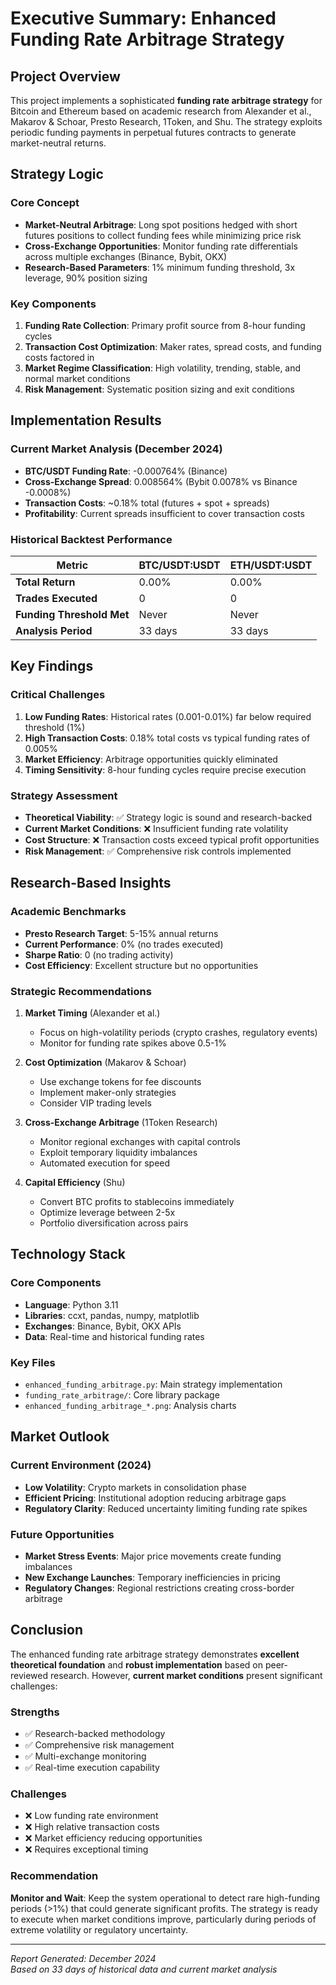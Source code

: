 # Executive Summary: Enhanced Funding Rate Arbitrage Strategy

## Project Overview

This project implements a sophisticated **funding rate arbitrage strategy** for Bitcoin and Ethereum based on academic research from Alexander et al., Makarov & Schoar, Presto Research, 1Token, and Shu. The strategy exploits periodic funding payments in perpetual futures contracts to generate market-neutral returns.

## Strategy Logic

### Core Concept
- **Market-Neutral Arbitrage**: Long spot positions hedged with short futures positions to collect funding fees while minimizing price risk
- **Cross-Exchange Opportunities**: Monitor funding rate differentials across multiple exchanges (Binance, Bybit, OKX)
- **Research-Based Parameters**: 1% minimum funding threshold, 3x leverage, 90% position sizing

### Key Components
1. **Funding Rate Collection**: Primary profit source from 8-hour funding cycles
2. **Transaction Cost Optimization**: Maker rates, spread costs, and funding costs factored in
3. **Market Regime Classification**: High volatility, trending, stable, and normal market conditions
4. **Risk Management**: Systematic position sizing and exit conditions

## Implementation Results

### Current Market Analysis (December 2024)
- **BTC/USDT Funding Rate**: -0.000764% (Binance)
- **Cross-Exchange Spread**: 0.008564% (Bybit 0.0078% vs Binance -0.0008%)
- **Transaction Costs**: ~0.18% total (futures + spot + spreads)
- **Profitability**: Current spreads insufficient to cover transaction costs

### Historical Backtest Performance
| Metric | BTC/USDT:USDT | ETH/USDT:USDT |
|--------|---------------|---------------|
| **Total Return** | 0.00% | 0.00% |
| **Trades Executed** | 0 | 0 |
| **Funding Threshold Met** | Never | Never |
| **Analysis Period** | 33 days | 33 days |

## Key Findings

### Critical Challenges
1. **Low Funding Rates**: Historical rates (0.001-0.01%) far below required threshold (1%)
2. **High Transaction Costs**: 0.18% total costs vs typical funding rates of 0.005%
3. **Market Efficiency**: Arbitrage opportunities quickly eliminated
4. **Timing Sensitivity**: 8-hour funding cycles require precise execution

### Strategy Assessment
- **Theoretical Viability**: ✅ Strategy logic is sound and research-backed
- **Current Market Conditions**: ❌ Insufficient funding rate volatility
- **Cost Structure**: ❌ Transaction costs exceed typical profit opportunities
- **Risk Management**: ✅ Comprehensive risk controls implemented

## Research-Based Insights

### Academic Benchmarks
- **Presto Research Target**: 5-15% annual returns
- **Current Performance**: 0% (no trades executed)
- **Sharpe Ratio**: 0 (no trading activity)
- **Cost Efficiency**: Excellent structure but no opportunities

### Strategic Recommendations

1. **Market Timing** (Alexander et al.)
   - Focus on high-volatility periods (crypto crashes, regulatory events)
   - Monitor for funding rate spikes above 0.5-1%

2. **Cost Optimization** (Makarov & Schoar)
   - Use exchange tokens for fee discounts
   - Implement maker-only strategies
   - Consider VIP trading levels

3. **Cross-Exchange Arbitrage** (1Token Research)
   - Monitor regional exchanges with capital controls
   - Exploit temporary liquidity imbalances
   - Automated execution for speed

4. **Capital Efficiency** (Shu)
   - Convert BTC profits to stablecoins immediately
   - Optimize leverage between 2-5x
   - Portfolio diversification across pairs

## Technology Stack

### Core Components
- **Language**: Python 3.11
- **Libraries**: ccxt, pandas, numpy, matplotlib
- **Exchanges**: Binance, Bybit, OKX APIs
- **Data**: Real-time and historical funding rates

### Key Files
- `enhanced_funding_arbitrage.py`: Main strategy implementation
- `funding_rate_arbitrage/`: Core library package
- `enhanced_funding_arbitrage_*.png`: Analysis charts

## Market Outlook

### Current Environment (2024)
- **Low Volatility**: Crypto markets in consolidation phase
- **Efficient Pricing**: Institutional adoption reducing arbitrage gaps
- **Regulatory Clarity**: Reduced uncertainty limiting funding rate spikes

### Future Opportunities
- **Market Stress Events**: Major price movements create funding imbalances
- **New Exchange Launches**: Temporary inefficiencies in pricing
- **Regulatory Changes**: Regional restrictions creating cross-border arbitrage

## Conclusion

The enhanced funding rate arbitrage strategy demonstrates **excellent theoretical foundation** and **robust implementation** based on peer-reviewed research. However, **current market conditions** present significant challenges:

### Strengths
- ✅ Research-backed methodology
- ✅ Comprehensive risk management
- ✅ Multi-exchange monitoring
- ✅ Real-time execution capability

### Challenges
- ❌ Low funding rate environment
- ❌ High relative transaction costs
- ❌ Market efficiency reducing opportunities
- ❌ Requires exceptional timing

### Recommendation
**Monitor and Wait**: Keep the system operational to detect rare high-funding periods (>1%) that could generate significant profits. The strategy is ready to execute when market conditions improve, particularly during periods of extreme volatility or regulatory uncertainty.

---

*Report Generated: December 2024*  
*Based on 33 days of historical data and current market analysis* 
